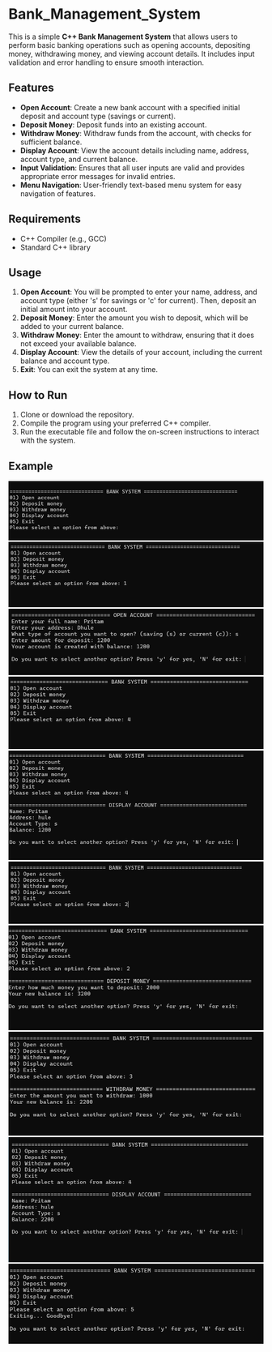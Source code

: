 # Bank_Management_System

This is a simple **C++ Bank Management System** that allows users to perform basic banking operations such as opening accounts, depositing money, withdrawing money, and viewing account details. It includes input validation and error handling to ensure smooth interaction.

## Features

- **Open Account**: Create a new bank account with a specified initial deposit and account type (savings or current).
- **Deposit Money**: Deposit funds into an existing account.
- **Withdraw Money**: Withdraw funds from the account, with checks for sufficient balance.
- **Display Account**: View the account details including name, address, account type, and current balance.
- **Input Validation**: Ensures that all user inputs are valid and provides appropriate error messages for invalid entries.
- **Menu Navigation**: User-friendly text-based menu system for easy navigation of features.

## Requirements

- C++ Compiler (e.g., GCC)
- Standard C++ library

## Usage

1. **Open Account**: You will be prompted to enter your name, address, and account type (either 's' for savings or 'c' for current). Then, deposit an initial amount into your account.
2. **Deposit Money**: Enter the amount you wish to deposit, which will be added to your current balance.
3. **Withdraw Money**: Enter the amount to withdraw, ensuring that it does not exceed your available balance.
4. **Display Account**: View the details of your account, including the current balance and account type.
5. **Exit**: You can exit the system at any time.

## How to Run

1. Clone or download the repository.
2. Compile the program using your preferred C++ compiler.
3. Run the executable file and follow the on-screen instructions to interact with the system.

## Example
![Bank Management System](Images/1.png)
![Bank Management System](Images/2.png)
![Bank Management System](Images/3.png)
![Bank Management System](Images/4.png)
![Bank Management System](Images/5.png)
![Bank Management System](Images/6.png)
![Bank Management System](Images/7.png)
![Bank Management System](Images/8.png)
![Bank Management System](Images/9.png)
![Bank Management System](Images/10.png)
